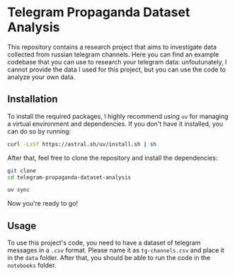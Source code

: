 # Telegram Propaganda Dataset Analysis 

This repository contains a research project that aims to investigate data collected from russian telegram channels. Here you can find an example codebase that you can use to research your telegram data: unfoutunately, I cannot provide the data I used for this project, but you can use the code to analyze your own data.

## Installation

To install the required packages, I highly recommend using `uv` for managing a virtual environment and dependencies. If you don't have it installed, you can do so by running:

```bash
curl -LsSf https://astral.sh/uv/install.sh | sh
```

After that, feel free to clone the repository and install the dependencies:

```bash
git clone
cd telegram-propaganda-dataset-analysis
```

```bash
uv sync
```

Now you're ready to go! 

## Usage
To use this project's code, you need to have a dataset of telegram messages in a `.csv` format. Please name it as `tg-channels.csv` and place it in the `data` folder. After that, you should be able to run the code in the `notebooks` folder. 